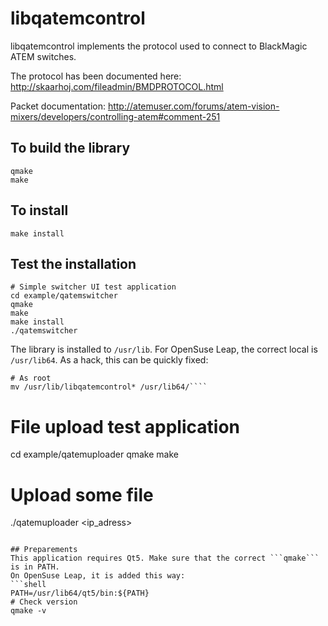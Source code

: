 libqatemcontrol
===============

libqatemcontrol implements the protocol used to connect to BlackMagic ATEM switches.

The protocol has been documented here:
http://skaarhoj.com/fileadmin/BMDPROTOCOL.html

Packet documentation:
http://atemuser.com/forums/atem-vision-mixers/developers/controlling-atem#comment-251

## To build the library
```
qmake
make
```

## To install
```
make install
```

## Test the installation
```shell
# Simple switcher UI test application
cd example/qatemswitcher
qmake
make
make install
./qatemswitcher
```

The library is installed to ```/usr/lib```. For OpenSuse Leap,
the correct local is ```/usr/lib64```. 
As a hack, this can be quickly fixed:
```shell
# As root
mv /usr/lib/libqatemcontrol* /usr/lib64/````
```

# File upload test application
cd example/qatemuploader
qmake
make
# Upload some file
./qatemuploader <ip_adress> <position> <filepath>
```

## Preparements
This application requires Qt5. Make sure that the correct ```qmake``` is in PATH.
On OpenSuse Leap, it is added this way:
```shell
PATH=/usr/lib64/qt5/bin:${PATH}
# Check version
qmake -v
```

